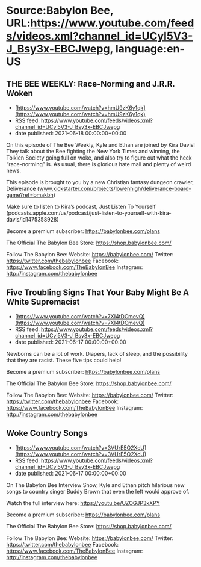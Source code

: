 # Source:Babylon Bee, URL:https://www.youtube.com/feeds/videos.xml?channel_id=UCyl5V3-J_Bsy3x-EBCJwepg, language:en-US

## THE BEE WEEKLY: Race-Norming and J.R.R. Woken
 - [https://www.youtube.com/watch?v=hmU9zK6y1qk](https://www.youtube.com/watch?v=hmU9zK6y1qk)
 - RSS feed: https://www.youtube.com/feeds/videos.xml?channel_id=UCyl5V3-J_Bsy3x-EBCJwepg
 - date published: 2021-06-18 00:00:00+00:00

On this episode of The Bee Weekly, Kyle and Ethan are joined by Kira Davis! They talk about the Bee fighting the New York Times and winning, the Tolkien Society going full on woke, and also try to figure out what the heck “race-norming” is. As usual, there is glorious hate mail and plenty of weird news.


This episode is brought to you by a new Christian fantasy dungeon crawler, Deliverance (www.kickstarter.com/projects/lowenhigh/deliverance-board-game?ref=bmakbh)

Make sure to listen to Kira’s podcast, Just Listen To Yourself (podcasts.apple.com/us/podcast/just-listen-to-yourself-with-kira-davis/id1475358928)


Become a premium subscriber:  https://babylonbee.com/plans

The Official The Babylon Bee Store:  https://shop.babylonbee.com/

Follow The Babylon Bee:
Website: https://babylonbee.com/
Twitter: https://twitter.com/thebabylonbee
Facebook: https://www.facebook.com/TheBabylonBee
Instagram: http://instagram.com/thebabylonbee

## Five Troubling Signs That Your Baby Might Be A White Supremacist
 - [https://www.youtube.com/watch?v=7XI4tDCmevQ](https://www.youtube.com/watch?v=7XI4tDCmevQ)
 - RSS feed: https://www.youtube.com/feeds/videos.xml?channel_id=UCyl5V3-J_Bsy3x-EBCJwepg
 - date published: 2021-06-17 00:00:00+00:00

Newborns can be a lot of work. Diapers, lack of sleep, and the possibility that they are racist. These five tips could help!

Become a premium subscriber:  https://babylonbee.com/plans

The Official The Babylon Bee Store:  https://shop.babylonbee.com/

Follow The Babylon Bee:
Website: https://babylonbee.com/
Twitter: https://twitter.com/thebabylonbee
Facebook: https://www.facebook.com/TheBabylonBee
Instagram: http://instagram.com/thebabylonbee

## Woke Country Songs
 - [https://www.youtube.com/watch?v=3VUrE5O2XcU](https://www.youtube.com/watch?v=3VUrE5O2XcU)
 - RSS feed: https://www.youtube.com/feeds/videos.xml?channel_id=UCyl5V3-J_Bsy3x-EBCJwepg
 - date published: 2021-06-17 00:00:00+00:00

On The Babylon Bee Interview Show, Kyle and Ethan pitch hilarious new songs to country singer Buddy Brown that even the left would approve of.

Watch the full interview here: https://youtu.be/UZOGJP3xXPY

Become a premium subscriber:  https://babylonbee.com/plans

The Official The Babylon Bee Store:  https://shop.babylonbee.com/

Follow The Babylon Bee:
Website: https://babylonbee.com/
Twitter: https://twitter.com/thebabylonbee
Facebook: https://www.facebook.com/TheBabylonBee
Instagram: http://instagram.com/thebabylonbee

